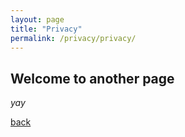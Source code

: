 ```yaml
---
layout: page
title: "Privacy"
permalink: /privacy/privacy/
---
```


## Welcome to another page

_yay_

[back](./)
